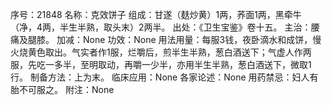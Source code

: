 序号：21848
名称：克效饼子
组成：甘遂（麸炒黄）1两，荞面1两，黑牵牛（净，4两，半生半熟，取头末）2两半。
出处：《卫生宝鉴》卷十五。
主治：腰痛及腿膝。
加减：None
功效：None
用法用量：每服3钱，夜卧滴水和成饼，慢火烧黄色取出。气实者作1服，烂嚼后，煎半生半熟，葱白酒送下；气虚人作两服，先吃一多半，至明取动，再嚼一少半，亦用半生半熟，葱白酒送下，微取1行。
制备方法：上为末。
临床应用：None
各家论述：None
用药禁忌：妇人有胎不可服之。
附注：None
